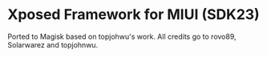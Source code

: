 # Xposed Framework for MIUI (SDK23)
Ported to Magisk based on topjohwu's work. All credits go to rovo89, Solarwarez and topjohnwu.
